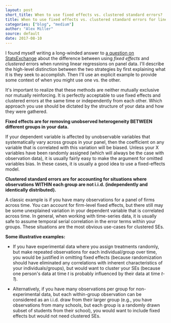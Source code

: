 ```yaml
---
layout: post
short_title: When to use fixed effects vs. clustered standard errors?
title: When to use fixed effects vs. clustered standard errors for linear regression on panel data?
categories: ["blog", "medium"]
author: "Alex Miller"
source: default
date: 2017-08-10
---
```


I found myself writing a long-winded answer to [a question on StatsExchange](https://stats.stackexchange.com/q/185378/89253) about the difference between using *fixed effects* and *clustered* errors when running linear regressions on panel data. I'll describe the high-level distinction between the two strategies by first explaining what it is they seek to accomplish. Then I'll use an explicit example to provide some context of when you might use one vs. the other. 

It's important to realize that these methods are neither mutually exclusive nor mutually reinforcing. It is perfectly acceptable to use fixed effects and clustered errors at the same time or independently from each other. Which approach you use should be dictated by the structure of your data and how they were gathered.

**Fixed effects are for removing unobserved heterogeneity BETWEEN different groups in your data.**

If your dependent variable is affected by unobservable variables that systematically vary across groups in your panel, then the coefficient on any variable that is correlated with this variation will be biased. Unless your X variables have been randomly assigned (which will always be the case with observation data), it is usually fairly easy to make the argument for omitted variables bias. In these cases, it is usually a good idea to use a fixed-effects model. 


**Clustered standard errors are for accounting for situations where observations WITHIN each group are not i.i.d. (independently and identically distributed).**

A classic example is if you have many observations for a panel of firms across time. You can account for firm-level fixed effects, but there still may be some unexplained variation in your dependent variable that is correlated across time. In general, when working with time-series data, it is usually safe to assume temporal serial correlation in the error terms within your groups. These situations are the most obvious use-cases for clustered SEs.

**Some illustrative examples:**

- If you have experimental data where you assign treatments randomly, but make repeated observations for each individual/group over time, you would be justified in omitting fixed effects (because randomization should have eliminated any correlations with inherent characteristics of your individuals/groups), but would want to cluster your SEs (because one person's data at time *t* is probably influenced by their data at time *t-1*).

- Alternatively, if you have many observations per group for non-experimental data, but each within-group observation can be considered as an i.i.d. draw from their larger group (e.g., you have observations from many schools, but each group is a randomly drawn subset of students from their school), you would want to include fixed effects but would not need clustered SEs.
